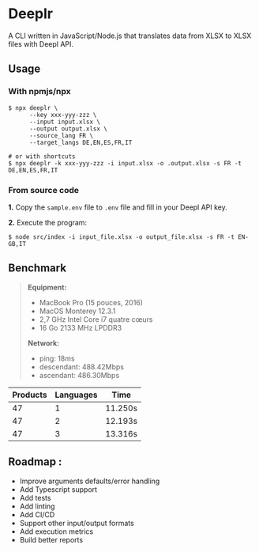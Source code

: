 # Deeplr

A CLI written in JavaScript/Node.js that translates data from XLSX to XLSX files with Deepl API.

## Usage

### With npmjs/npx

```shell
$ npx deeplr \
      --key xxx-yyy-zzz \
      --input input.xlsx \ 
      --output output.xlsx \
      --source_lang FR \
      --target_langs DE,EN,ES,FR,IT

# or with shortcuts
$ npx deeplr -k xxx-yyy-zzz -i input.xlsx -o .output.xlsx -s FR -t DE,EN,ES,FR,IT
```

### From source code

**1.** Copy the `sample.env` file to `.env` file and fill in your Deepl API key.

**2.** Execute the program:

```shell
$ node src/index -i input_file.xlsx -o output_file.xlsx -s FR -t EN-GB,IT
```

## Benchmark

> **Equipment:**
> - MacBook Pro (15 pouces, 2016)
> - MacOS Monterey 12.3.1
> - 2,7 GHz Intel Core i7 quatre cœurs
> - 16 Go 2133 MHz LPDDR3
> 
> **Network:**
> - ping: 18ms
> - descendant: 488.42Mbps
> - ascendant: 486.30Mbps

| Products | Languages | Time    |
|----------|-----------|---------|
| 47       | 1         | 11.250s |
| 47       | 2         | 12.193s |
| 47       | 3         | 13.316s |


## Roadmap : 

- Improve arguments defaults/error handling
- Add Typescript support
- Add tests
- Add linting
- Add CI/CD
- Support other input/output formats
- Add execution metrics
- Build better reports
